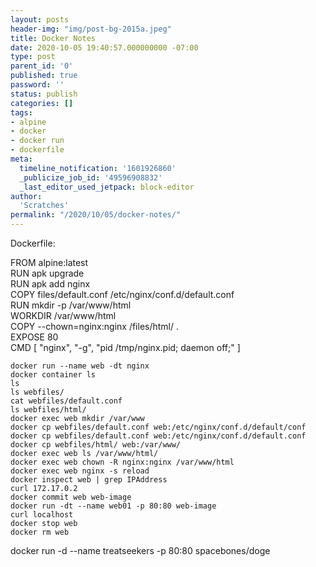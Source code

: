 ```yaml
---
layout: posts
header-img: "img/post-bg-2015a.jpeg"
title: Docker Notes
date: 2020-10-05 19:40:57.000000000 -07:00
type: post
parent_id: '0'
published: true
password: ''
status: publish
categories: []
tags:
- alpine
- docker
- docker run
- dockerfile
meta:
  timeline_notification: '1601926860'
  _publicize_job_id: '49596908832'
  _last_editor_used_jetpack: block-editor
author:
  'Scratches'
permalink: "/2020/10/05/docker-notes/"
---
```


<p>Dockerfile:</p>
<p>FROM alpine:latest<br />RUN apk upgrade<br />RUN apk add nginx<br />COPY files/default.conf /etc/nginx/conf.d/default.conf<br />RUN mkdir -p /var/www/html<br />WORKDIR /var/www/html<br />COPY --chown=nginx:nginx /files/html/ .<br />EXPOSE 80<br />CMD [ "nginx", "-g", "pid /tmp/nginx.pid; daemon off;" ]</p>


<p><code>docker run --name web -dt nginx<br />docker container ls<br />ls<br />ls webfiles/<br />cat webfiles/default.conf<br />ls webfiles/html/<br />docker exec web mkdir /var/www<br />docker cp webfiles/default.conf web:/etc/nginx/conf.d/default/conf<br />docker cp webfiles/default.conf web:/etc/nginx/conf.d/default.conf<br />docker cp webfiles/html/ web:/var/www/<br />docker exec web ls /var/www/html/<br />docker exec web chown -R nginx:nginx /var/www/html<br />docker exec web nginx -s reload<br />docker inspect web | grep IPAddress<br />curl 172.17.0.2<br />docker commit web web-image<br />docker run -dt --name web01 -p 80:80 web-image<br />curl localhost<br />docker stop web<br />docker rm web</code></p>


<p>docker run -d --name treatseekers -p 80:80 spacebones/doge</p>



